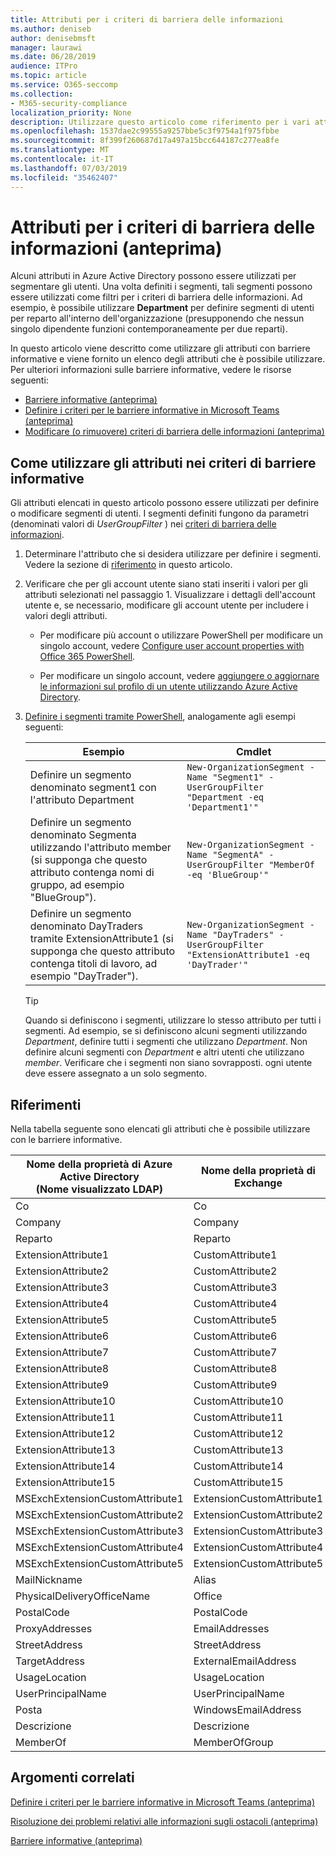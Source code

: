 ```yaml
---
title: Attributi per i criteri di barriera delle informazioni
ms.author: deniseb
author: denisebmsft
manager: laurawi
ms.date: 06/28/2019
audience: ITPro
ms.topic: article
ms.service: O365-seccomp
ms.collection:
- M365-security-compliance
localization_priority: None
description: Utilizzare questo articolo come riferimento per i vari attributi che è possibile utilizzare nei criteri di barriera delle informazioni.
ms.openlocfilehash: 1537dae2c99555a9257bbe5c3f9754a1f975fbbe
ms.sourcegitcommit: 8f399f260687d17a497a15bcc644187c277ea8fe
ms.translationtype: MT
ms.contentlocale: it-IT
ms.lasthandoff: 07/03/2019
ms.locfileid: "35462407"
---
```

# <a name="attributes-for-information-barrier-policies-preview"></a>Attributi per i criteri di barriera delle informazioni (anteprima)

Alcuni attributi in Azure Active Directory possono essere utilizzati per segmentare gli utenti. Una volta definiti i segmenti, tali segmenti possono essere utilizzati come filtri per i criteri di barriera delle informazioni. Ad esempio, è possibile utilizzare **Department** per definire segmenti di utenti per reparto all'interno dell'organizzazione (presupponendo che nessun singolo dipendente funzioni contemporaneamente per due reparti). 

In questo articolo viene descritto come utilizzare gli attributi con barriere informative e viene fornito un elenco degli attributi che è possibile utilizzare. Per ulteriori informazioni sulle barriere informative, vedere le risorse seguenti:
- [Barriere informative (anteprima)](information-barriers.md)
- [Definire i criteri per le barriere informative in Microsoft Teams (anteprima)](information-barriers-policies.md)
- [Modificare (o rimuovere) criteri di barriera delle informazioni (anteprima)](information-barriers-edit-segments-policies.md.md)

## <a name="how-to-use-attributes-in-information-barrier-policies"></a>Come utilizzare gli attributi nei criteri di barriere informative

Gli attributi elencati in questo articolo possono essere utilizzati per definire o modificare segmenti di utenti. I segmenti definiti fungono da parametri (denominati valori di *UserGroupFilter* ) nei [criteri di barriera delle informazioni](information-barriers-policies.md).

1. Determinare l'attributo che si desidera utilizzare per definire i segmenti. Vedere la sezione di [riferimento](#reference) in questo articolo.

2. Verificare che per gli account utente siano stati inseriti i valori per gli attributi selezionati nel passaggio 1. Visualizzare i dettagli dell'account utente e, se necessario, modificare gli account utente per includere i valori degli attributi. 

    - Per modificare più account o utilizzare PowerShell per modificare un singolo account, vedere [Configure user account properties with Office 365 PowerShell](https://docs.microsoft.com/office365/enterprise/powershell/configure-user-account-properties-with-office-365-powershell).

    - Per modificare un singolo account, vedere [aggiungere o aggiornare le informazioni sul profilo di un utente utilizzando Azure Active Directory](https://docs.microsoft.com/azure/active-directory/fundamentals/active-directory-users-profile-azure-portal).

3. [Definire i segmenti tramite PowerShell](information-barriers-policies.md#define-segments-using-powershell), analogamente agli esempi seguenti:

    |Esempio  |Cmdlet  |
    |---------|---------|
    |Definire un segmento denominato segment1 con l'attributo Department     | `New-OrganizationSegment -Name "Segment1" -UserGroupFilter "Department -eq 'Department1'"`        |
    |Definire un segmento denominato Segmenta utilizzando l'attributo member (si supponga che questo attributo contenga nomi di gruppo, ad esempio "BlueGroup").     | `New-OrganizationSegment -Name "SegmentA" -UserGroupFilter "MemberOf -eq 'BlueGroup'"`        |
    |Definire un segmento denominato DayTraders tramite ExtensionAttribute1 (si supponga che questo attributo contenga titoli di lavoro, ad esempio "DayTrader").|`New-OrganizationSegment -Name "DayTraders" -UserGroupFilter "ExtensionAttribute1 -eq 'DayTrader'"` |

    > [!TIP]
    > Quando si definiscono i segmenti, utilizzare lo stesso attributo per tutti i segmenti. Ad esempio, se si definiscono alcuni segmenti utilizzando *Department*, definire tutti i segmenti che utilizzano *Department*. Non definire alcuni segmenti con *Department* e altri utenti che utilizzano *member*. Verificare che i segmenti non siano sovrapposti. ogni utente deve essere assegnato a un solo segmento. 

## <a name="reference"></a>Riferimenti

Nella tabella seguente sono elencati gli attributi che è possibile utilizzare con le barriere informative.

|Nome della proprietà di Azure Active Directory<br/>(Nome visualizzato LDAP)  |Nome della proprietà di Exchange  |
|---------|---------|
|Co       | Co        |
|Company     |Company         |
|Reparto     |Reparto         |
|ExtensionAttribute1 |CustomAttribute1  |
|ExtensionAttribute2 |CustomAttribute2  |
|ExtensionAttribute3 |CustomAttribute3  |
|ExtensionAttribute4 |CustomAttribute4  |
|ExtensionAttribute5 |CustomAttribute5  |
|ExtensionAttribute6 |CustomAttribute6  |
|ExtensionAttribute7 |CustomAttribute7  |
|ExtensionAttribute8 |CustomAttribute8  |
|ExtensionAttribute9 |CustomAttribute9  |
|ExtensionAttribute10 |CustomAttribute10  |
|ExtensionAttribute11 |CustomAttribute11  |
|ExtensionAttribute12 |CustomAttribute12  |
|ExtensionAttribute13 |CustomAttribute13  |
|ExtensionAttribute14 |CustomAttribute14  |
|ExtensionAttribute15 |CustomAttribute15  |
|MSExchExtensionCustomAttribute1 |ExtensionCustomAttribute1 |
|MSExchExtensionCustomAttribute2 |ExtensionCustomAttribute2 |
|MSExchExtensionCustomAttribute3 |ExtensionCustomAttribute3 |
|MSExchExtensionCustomAttribute4 |ExtensionCustomAttribute4 |
|MSExchExtensionCustomAttribute5 |ExtensionCustomAttribute5 |
|MailNickname |Alias |
|PhysicalDeliveryOfficeName |Office |
|PostalCode |PostalCode |
|ProxyAddresses |EmailAddresses |
|StreetAddress |StreetAddress |
|TargetAddress |ExternalEmailAddress |
|UsageLocation |UsageLocation |
|UserPrincipalName  |UserPrincipalName  |
|Posta   |WindowsEmailAddress    |
|Descrizione    |Descrizione    |
|MemberOf   |MemberOfGroup  |

## <a name="related-topics"></a>Argomenti correlati

[Definire i criteri per le barriere informative in Microsoft Teams (anteprima)](information-barriers-policies.md)

[Risoluzione dei problemi relativi alle informazioni sugli ostacoli (anteprima)](information-barriers-troubleshooting.md)

[Barriere informative (anteprima)](information-barriers.md)



